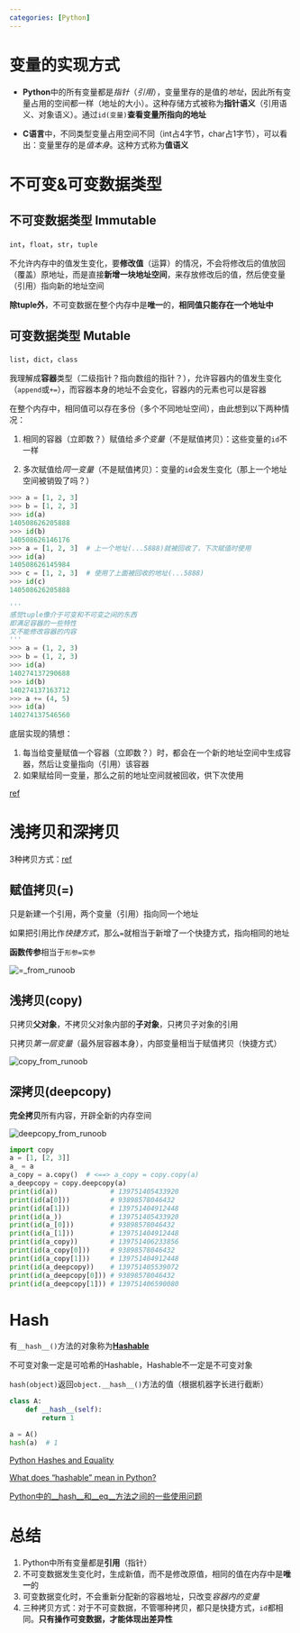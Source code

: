 ```yaml
---
categories: [Python]
---
```


# 变量的实现方式

- **Python**中的所有变量都是*指针*（*引用*），变量里存的是值的*地址*，因此所有变量占用的空间都一样（地址的大小）。这种存储方式被称为**指针语义**（引用语义、对象语义）。通过`id(变量)`**查看变量所指向的地址**

- **C语言**中，不同类型变量占用空间不同（int占4字节，char占1字节），可以看出：变量里存的是*值本身*。这种方式称为**值语义**

# 不可变&可变数据类型

## 不可变数据类型 Immutable 

`int`，`float`，`str`，`tuple`

不允许内存中的值发生变化，要**修改值**（运算）的情况，不会将修改后的值放回（覆盖）原地址，而是直接**新增一块地址空间**，来存放修改后的值，然后使变量（引用）指向新的地址空间

**除tuple外**，不可变数据在整个内存中是**唯一**的，**相同值只能存在一个地址中**

## 可变数据类型 Mutable 

`list`，`dict`，`class`

我理解成**容器**类型（二级指针？指向数组的指针？），允许容器内的值发生变化（`append`或`+=`），而容器本身的地址不会变化，容器内的元素也可以是容器

在整个内存中，相同值可以存在多份（多个不同地址空间），由此想到以下两种情况：

1. 相同的容器（立即数？）赋值给*多个变量*（不是赋值拷贝）：这些变量的`id`不一样

2. 多次赋值给*同一变量*（不是赋值拷贝）：变量的`id`会发生变化（那上一个地址空间被销毁了吗？）

```python
>>> a = [1, 2, 3]
>>> b = [1, 2, 3]
>>> id(a)
140508626205888
>>> id(b)
140508626146176
>>> a = [1, 2, 3]  # 上一个地址(...5888)就被回收了，下次赋值时使用
>>> id(a)
140508626145984
>>> c = [1, 2, 3]  # 使用了上面被回收的地址(...5888)
>>> id(c)
140508626205888

'''
感觉tuple像介于可变和不可变之间的东西
即满足容器的一些特性
又不能修改容器的内容
'''
>>> a = (1, 2, 3)
>>> b = (1, 2, 3)
>>> id(a)
140274137290688
>>> id(b)
140274137163712
>>> a += (4, 5)
>>> id(a)
140274137546560
```

底层实现的猜想：

1. 每当给变量赋值一个容器（立即数？）时，都会在一个新的地址空间中生成容器，然后让变量指向（引用）该容器
2. 如果赋给同一变量，那么之前的地址空间就被回收，供下次使用

[ref](https://blog.csdn.net/as480133937/article/details/87305247)

# 浅拷贝和深拷贝

3种拷贝方式：[ref](https://www.runoob.com/w3cnote/python-understanding-dict-copy-shallow-or-deep.html)

## 赋值拷贝(=)

只是新建一个引用，两个变量（引用）指向同一个地址

如果把引用比作*快捷方式*，那么`=`就相当于新增了一个快捷方式，指向相同的地址

**函数传参**相当于`形参=实参`

![=_from_runoob](https://www.runoob.com/wp-content/uploads/2017/03/1489720931-7116-4AQC6.png)

## 浅拷贝(copy)

只拷贝**父对象**，不拷贝父对象内部的**子对象**，只拷贝子对象的引用

只拷贝*第一层变量*（最外层容器本身），内部变量相当于赋值拷贝（快捷方式）

![copy_from_runoob](https://www.runoob.com/wp-content/uploads/2017/03/1489720930-6827-Vtk4m.png)

## 深拷贝(deepcopy)

**完全拷贝**所有内容，开辟全新的内存空间

![deepcopy_from_runoob](https://www.runoob.com/wp-content/uploads/2017/03/1489720930-5882-BO4qO.png)

```python
import copy
a = [1, [2, 3]]
a_ = a
a_copy = a.copy()  # <==> a_copy = copy.copy(a)
a_deepcopy = copy.deepcopy(a)
print(id(a))             # 139751405433920
print(id(a[0]))          # 93898578046432
print(id(a[1]))          # 139751404912448
print(id(a_))            # 139751405433920
print(id(a_[0]))         # 93898578046432
print(id(a_[1]))         # 139751404912448
print(id(a_copy))        # 139751406233856
print(id(a_copy[0]))     # 93898578046432
print(id(a_copy[1]))     # 139751404912448
print(id(a_deepcopy))    # 139751405539072
print(id(a_deepcopy[0])) # 93898578046432
print(id(a_deepcopy[1])) # 139751406590080
```

# Hash

有`__hash__()`方法的对象称为[**Hashable**](https://docs.python.org/3.8/glossary.html#term-hashable)

不可变对象一定是可哈希的Hashable，Hashable不一定是不可变对象

`hash(object)`返回`object.__hash__()`方法的值（根据机器字长进行截断）

```python
class A:
    def __hash__(self):
        return 1

a = A()
hash(a)  # 1
```

[Python Hashes and Equality](https://hynek.me/articles/hashes-and-equality/)

[What does “hashable” mean in Python?](https://stackoverflow.com/a/37429666)

[Python中的\_\_hash\_\_和\_\_eq\_\_方法之间的一些使用问题](https://blog.csdn.net/lnotime/article/details/81194962)

# 总结

1. Python中所有变量都是**引用**（指针）
2. 不可变数据发生变化时，生成新值，而不是修改原值，相同的值在内存中是**唯一**的
3. 可变数据变化时，不会重新分配新的容器地址，只改变*容器内的变量*
4. 三种拷贝方式：对于不可变数据，不管哪种拷贝，都只是快捷方式，`id`都相同。**只有操作可变数据，才能体现出差异性**
